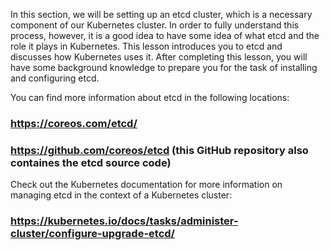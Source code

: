 In this section, we will be setting up an etcd cluster, which is a necessary component of our Kubernetes cluster. In order to fully understand this process, however, it is a good idea to have some idea of what etcd and the role it plays in Kubernetes. This lesson introduces you to etcd and discusses how Kubernetes uses it. After completing this lesson, you will have some background knowledge to prepare you for the task of installing and configuring etcd.


You can find more information about etcd in the following locations:

### https://coreos.com/etcd/
### https://github.com/coreos/etcd (this GitHub repository also containes the etcd source code)

Check out the Kubernetes documentation for more information on managing etcd in the context of a Kubernetes cluster:
### https://kubernetes.io/docs/tasks/administer-cluster/configure-upgrade-etcd/

